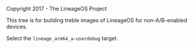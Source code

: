 Copyright 2017 - The LineageOS Project

This tree is for building treble images of LineageOS for non-A/B-enabled devices.

Select the ```lineage_arm64_a-userdebug``` target.
